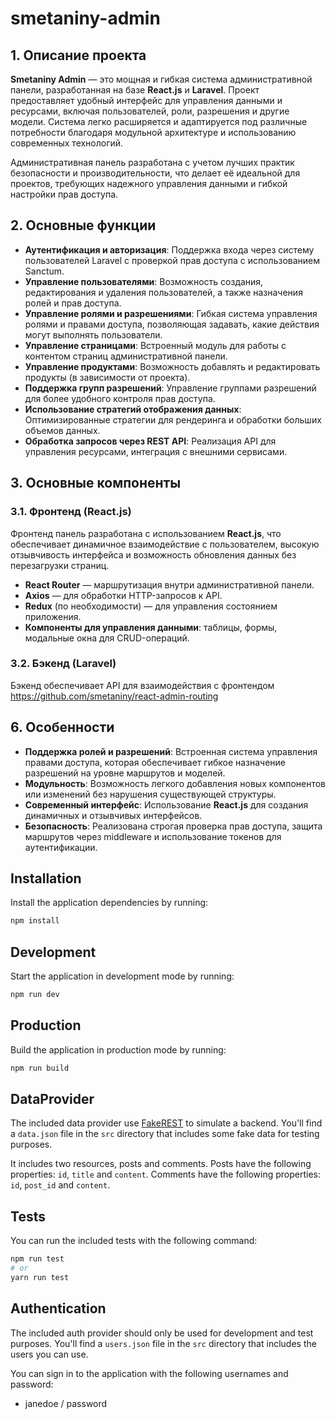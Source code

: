 # smetaniny-admin

## 1. Описание проекта

**Smetaniny Admin** — это мощная и гибкая система административной панели, разработанная на базе **React.js** и **Laravel**. Проект предоставляет удобный интерфейс для управления данными и ресурсами, включая пользователей, роли, разрешения и другие модели. Система легко расширяется и адаптируется под различные потребности благодаря модульной архитектуре и использованию современных технологий.

Административная панель разработана с учетом лучших практик безопасности и производительности, что делает её идеальной для проектов, требующих надежного управления данными и гибкой настройки прав доступа.

## 2. Основные функции

- **Аутентификация и авторизация**: Поддержка входа через систему пользователей Laravel с проверкой прав доступа с использованием Sanctum.
- **Управление пользователями**: Возможность создания, редактирования и удаления пользователей, а также назначения ролей и прав доступа.
- **Управление ролями и разрешениями**: Гибкая система управления ролями и правами доступа, позволяющая задавать, какие действия могут выполнять пользователи.
- **Управление страницами**: Встроенный модуль для работы с контентом страниц административной панели.
- **Управление продуктами**: Возможность добавлять и редактировать продукты (в зависимости от проекта).
- **Поддержка групп разрешений**: Управление группами разрешений для более удобного контроля прав доступа.
- **Использование стратегий отображения данных**: Оптимизированные стратегии для рендеринга и обработки больших объемов данных.
- **Обработка запросов через REST API**: Реализация API для управления ресурсами, интеграция с внешними сервисами.

## 3. Основные компоненты

### 3.1. Фронтенд (React.js)

Фронтенд панель разработана с использованием **React.js**, что обеспечивает динамичное взаимодействие с пользователем, высокую отзывчивость интерфейса и возможность обновления данных без перезагрузки страниц.

- **React Router** — маршрутизация внутри административной панели.
- **Axios** — для обработки HTTP-запросов к API.
- **Redux** (по необходимости) — для управления состоянием приложения.
- **Компоненты для управления данными**: таблицы, формы, модальные окна для CRUD-операций.

### 3.2. Бэкенд (Laravel)

Бэкенд обеспечивает API для взаимодействия с фронтендом https://github.com/smetaniny/react-admin-routing

## 6. Особенности

- **Поддержка ролей и разрешений**: Встроенная система управления правами доступа, которая обеспечивает гибкое назначение разрешений на уровне маршрутов и моделей.
- **Модульность**: Возможность легкого добавления новых компонентов или изменений без нарушения существующей структуры.
- **Современный интерфейс**: Использование **React.js** для создания динамичных и отзывчивых интерфейсов.
- **Безопасность**: Реализована строгая проверка прав доступа, защита маршрутов через middleware и использование токенов для аутентификации.


## Installation

Install the application dependencies by running:

```sh
npm install
```

## Development

Start the application in development mode by running:

```sh
npm run dev
```

## Production

Build the application in production mode by running:

```sh
npm run build
```

## DataProvider

The included data provider use [FakeREST](https://github.com/marmelab/fakerest) to simulate a backend.
You'll find a `data.json` file in the `src` directory that includes some fake data for testing purposes.

It includes two resources, posts and comments.
Posts have the following properties: `id`, `title` and `content`.
Comments have the following properties: `id`, `post_id` and `content`.

## Tests

You can run the included tests with the following command:

```sh
npm run test
# or
yarn run test
```
## Authentication

The included auth provider should only be used for development and test purposes.
You'll find a `users.json` file in the `src` directory that includes the users you can use.

You can sign in to the application with the following usernames and password:
- janedoe / password

